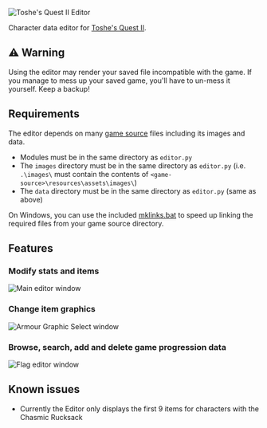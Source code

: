 ![Toshe's Quest II Editor](https://user-images.githubusercontent.com/6226898/119236959-4b285900-bb08-11eb-8445-8ece9be94cd6.png)

Character data editor for [Toshe's Quest II](https://github.com/1bengardner/toshes-quest-ii).

## ⚠ Warning

Using the editor may render your saved file incompatible with the game. If you manage to mess up your saved game, you'll have to un-mess it yourself. Keep a backup!

## Requirements

The editor depends on many [game source](https://github.com/1bengardner/toshes-quest-ii/tree/master/source) files including its images and data.

- Modules must be in the same directory as `editor.py`
- The `images` directory must be in the same directory as `editor.py` (i.e. `.\images\` must contain the contents of `<game-source>\resources\assets\images\`)
- The `data` directory must be in the same directory as `editor.py` (same as above)

On Windows, you can use the included [mklinks.bat](mklinks.bat) to speed up linking the required files from your game source directory.

## Features

### Modify stats and items
![Main editor window](https://github.com/1bengardner/toshes-quest-ii-editor/assets/6226898/d498e469-3b3a-4568-8526-5c8279f28dc7)

### Change item graphics
![Armour Graphic Select window](https://github.com/1bengardner/toshes-quest-ii-editor/assets/6226898/a639afae-0c22-4e1a-8d11-8e1fa2b0595b)

### Browse, search, add and delete game progression data
![Flag editor window](https://github.com/1bengardner/toshes-quest-ii-editor/assets/6226898/10f05fe1-ec08-4581-b907-b0a8a19f5494)

## Known issues

- Currently the Editor only displays the first 9 items for characters with the Chasmic Rucksack
